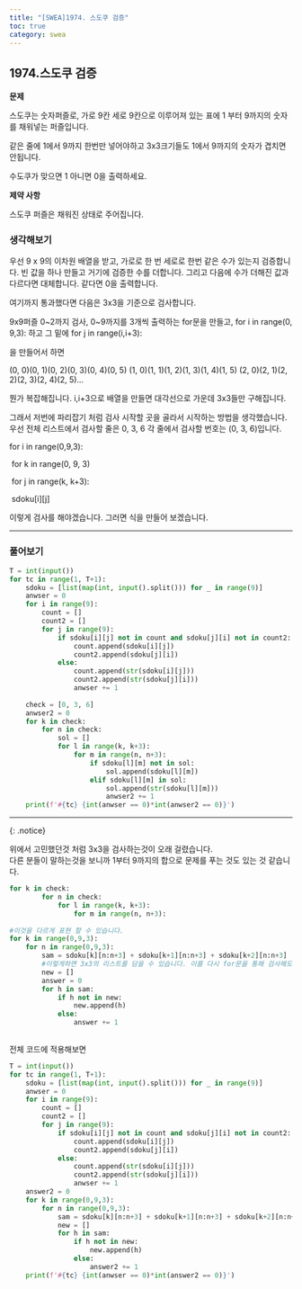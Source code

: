 ```yaml
---
title: "[SWEA]1974. 스도쿠 검증"
toc: true
category: swea
---
```


## 1974.스도쿠 검증

**문제**

스도쿠는 숫자퍼즐로, 가로 9칸 세로 9칸으로 이루어져 있는 표에 1 부터 9까지의 숫자를 채워넣는 퍼즐입니다.

같은 줄에 1에서 9까지 한번만 넣어야하고 3x3크기들도 1에서 9까지의 숫자가 겹치면 안됩니다.

수도쿠가 맞으면 1 아니면 0을 출력하세요.

**제약 사항**

스도쿠 퍼즐은 채워진 상태로 주어집니다.

### 생각해보기

우선 9 x 9의 이차원 배열을 받고, 가로로 한 번 세로로 한번 같은 수가 있는지 검증합니다. 빈 값을 하나 만들고 거기에 검증한 수를 더합니다. 그리고 다음에 수가  더해진 값과 다르다면 대체합니다. 같다면 0을 출력합니다.

여기까지 통과했다면 다음은 3x3을 기준으로 검사합니다.

9x9퍼즐 0~2까지 검사, 0~9까지를 3개씩 출력하는 for문을 만들고, for i in range(0, 9,3): 하고 그 밑에 for j in range(i,i+3):

을 만들어서 하면

(0, 0)(0, 1)(0, 2)(0, 3)(0, 4)(0, 5)
(1, 0)(1, 1)(1, 2)(1, 3)(1, 4)(1, 5)
(2, 0)(2, 1)(2, 2)(2, 3)(2, 4)(2, 5)...

뭔가 복잡해집니다. i,i+3으로 배열을 만들면 대각선으로 가운데 3x3들만 구해집니다.

그래서 저번에 파리잡기 처럼 검사 시작할 곳을 골라서 시작하는 방법을 생각했습니다. 우선 전체 리스트에서 검사할 줄은 0, 3, 6 각 줄에서 검사할 번호는 (0, 3, 6)입니다.

for i in range(0,9,3):

​	for k in range(0, 9, 3)

​		for j in range(k, k+3):

​			sdoku\[i][j]

이렇게 검사를 해야겠습니다. 그러면 식을 만들어 보겠습니다.

---

### 풀어보기

```python
T = int(input())
for tc in range(1, T+1):
    sdoku = [list(map(int, input().split())) for _ in range(9)]
    anwser = 0
    for i in range(9):
        count = []
        count2 = []
        for j in range(9):
            if sdoku[i][j] not in count and sdoku[j][i] not in count2:
                count.append(sdoku[i][j])
                count2.append(sdoku[j][i])
            else:
                count.append(str(sdoku[i][j]))
                count2.append(str(sdoku[j][i]))
                anwser += 1 
                
    check = [0, 3, 6]
    anwser2 = 0
    for k in check:
        for n in check:
            sol = []
            for l in range(k, k+3):
                for m in range(n, n+3):
                    if sdoku[l][m] not in sol:
                        sol.append(sdoku[l][m])
                    elif sdoku[l][m] in sol:
                        sol.append(str(sdoku[l][m]))
                        anwser2 += 1
    print(f'#{tc} {int(anwser == 0)*int(anwser2 == 0)}')
```



---

{: .notice}

위에서 고민했던것 처럼 3x3을 검사하는것이 오래 걸렸습니다.<br/>다른 분들이 말하는것을 보니까 1부터 9까지의 합으로 문제를 푸는 것도 있는 것 같습니다.

```python
for k in check:
        for n in check:
            for l in range(k, k+3):
                for m in range(n, n+3):
                    
#이것을 다르게 표현 할 수 있습니다.
for k in range(0,9,3):
    for n in range(0,9,3):
		sam = sdoku[k][n:n+3] + sdoku[k+1][n:n+3] + sdoku[k+2][n:n+3]
        #이렇게하면 3x3의 리스트를 담을 수 있습니다. 이를 다시 for문을 통해 검사해도 됩니다.
        new = []
        answer = 0
        for h in sam:
            if h not in new:
                new.append(h)
            else:
                answer += 1
                
```



전체 코드에 적용해보면

```python
T = int(input())
for tc in range(1, T+1):
    sdoku = [list(map(int, input().split())) for _ in range(9)]
    anwser = 0
    for i in range(9):
        count = []
        count2 = []
        for j in range(9):
            if sdoku[i][j] not in count and sdoku[j][i] not in count2:
                count.append(sdoku[i][j])
                count2.append(sdoku[j][i])
            else:
                count.append(str(sdoku[i][j]))
                count2.append(str(sdoku[j][i]))
                anwser += 1 
    answer2 = 0
    for k in range(0,9,3):
        for n in range(0,9,3):
            sam = sdoku[k][n:n+3] + sdoku[k+1][n:n+3] + sdoku[k+2][n:n+3]
            new = []
            for h in sam:
                if h not in new:
                    new.append(h)
                else:
                    answer2 += 1
    print(f'#{tc} {int(anwser == 0)*int(answer2 == 0)}')
```



